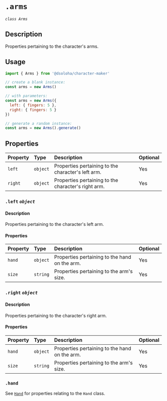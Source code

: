 # `.arms`

*`class Arms`*

## Description

Properties pertaining to the character's arms.

## Usage

```js
import { Arms } from '@dsoloha/character-maker'

// create a blank instance:
const arms = new Arms()

// with parameters:
const arms = new Arms({
  left: { fingers: 5 },
  right: { fingers: 5 }
})

// generate a random instance:
const arms = new Arms().generate()
  ```

## Properties

| Property | Type     | Description                                         | Optional |
|:---------|:---------|:----------------------------------------------------|:---------|
| `left`   | `object` | Properties pertaining to the character's left arm.  | Yes      |
| `right`  | `object` | Properties pertaining to the character's right arm. | Yes      |

### `.left` *`object`*

#### Description

Properties pertaining to the character's left arm.

#### Properties

| Property | Type     | Description                                   | Optional |
|:---------|:---------|:----------------------------------------------|:---------|
| `hand`   | `object` | Properties pertaining to the hand on the arm. | Yes      |
| `size`   | `string` | Properties pertaining to the arm's size.      | Yes      |

### `.right` *`object`*

#### Description

Properties pertaining to the character's right arm.

#### Properties

| Property | Type     | Description                                   | Optional |
|:---------|:---------|:----------------------------------------------|:---------|
| `hand`   | `object` | Properties pertaining to the hand on the arm. | Yes      |
| `size`   | `string` | Properties pertaining to the arm's size.      | Yes      |

### `.hand`

See [`Hand`](./hand) for properties relating to the `Hand` class.
